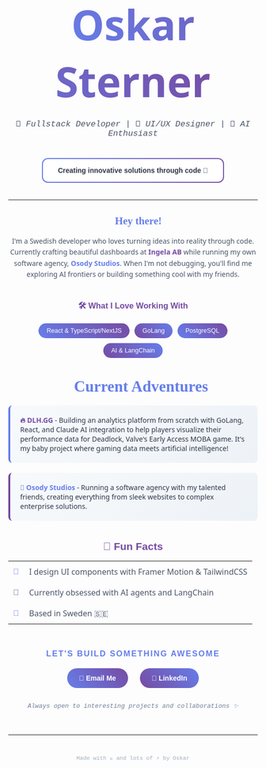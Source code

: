 <div align="center">

# <span style="background: linear-gradient(45deg, #667eea, #764ba2); -webkit-background-clip: text; -webkit-text-fill-color: transparent; font-family: 'Segoe UI', system-ui, sans-serif; font-weight: 900; font-size: 3em;">Oskar Sterner</span>

<p style="font-family: 'Courier New', monospace; color: #4a5568; font-size: 1.2em; margin: 20px 0;">
  <em>🚀 Fullstack Developer | 🎨 UI/UX Designer | 🤖 AI Enthusiast</em>
</p>

<div style="background: linear-gradient(135deg, #667eea 0%, #764ba2 100%); padding: 2px; border-radius: 12px; margin: 20px 0; display: inline-block;">
  <div style="background: white; padding: 15px 30px; border-radius: 10px;">
    <span style="font-family: 'Arial', sans-serif; color: #2d3748; font-weight: bold;">
      Creating innovative solutions through code 💜
    </span>
  </div>
</div>

</div>

---

<div align="center">

## <span style="color: #667eea; font-family: 'Georgia', serif;">👋 Hey there!</span>

</div>

<p style="text-align: center; font-family: 'Segoe UI', sans-serif; color: #4a5568; line-height: 1.6; max-width: 600px; margin: 0 auto;">
I'm a Swedish developer who loves turning ideas into reality through code. Currently crafting beautiful dashboards at <strong style="color: #764ba2;">Ingela AB</strong> while running my own software agency, <strong style="color: #667eea;">Osody Studios</strong>. When I'm not debugging, you'll find me exploring AI frontiers or building something cool with my friends.
</p>

<div align="center" style="margin: 40px 0;">

### <span style="color: #764ba2; font-family: 'Trebuchet MS', sans-serif;">🛠️ What I Love Working With</span>

<div style="display: flex; justify-content: center; flex-wrap: wrap; gap: 10px; margin: 20px 0;">
  <span style="background: linear-gradient(45deg, #667eea, #764ba2); color: white; padding: 8px 16px; border-radius: 20px; font-size: 0.9em; font-family: 'Arial', sans-serif;">React & TypeScript/NextJS</span>
  <span style="background: linear-gradient(45deg, #764ba2, #667eea); color: white; padding: 8px 16px; border-radius: 20px; font-size: 0.9em; font-family: 'Arial', sans-serif;">GoLang</span>
  <span style="background: linear-gradient(45deg, #667eea, #764ba2); color: white; padding: 8px 16px; border-radius: 20px; font-size: 0.9em; font-family: 'Arial', sans-serif;">PostgreSQL</span>
  <span style="background: linear-gradient(45deg, #764ba2, #667eea); color: white; padding: 8px 16px; border-radius: 20px; font-size: 0.9em; font-family: 'Arial', sans-serif;">AI & LangChain</span>
</div>

</div>

<div style="text-align: center; margin: 40px 0;">

## <span style="color: #667eea; font-family: 'Comic Sans MS', cursive; font-size: 1.5em;">🎯 Current Adventures</span>

<div style="background: linear-gradient(135deg, #f7fafc 0%, #edf2f7 100%); border-left: 4px solid #667eea; padding: 20px; margin: 20px auto; max-width: 500px; border-radius: 8px;">
  <p style="font-family: 'Segoe UI', sans-serif; color: #2d3748; margin: 0; text-align: left;">
    <strong style="color: #764ba2;">🔥 DLH.GG</strong> - Building an analytics platform from scratch with GoLang, React, and Claude AI integration to help players visualize their performance data for Deadlock, Valve's Early Access MOBA game. It's my baby project where gaming data meets artificial intelligence!
  </p>
</div>

<div style="background: linear-gradient(135deg, #f7fafc 0%, #edf2f7 100%); border-left: 4px solid #764ba2; padding: 20px; margin: 20px auto; max-width: 500px; border-radius: 8px;">
  <p style="font-family: 'Segoe UI', sans-serif; color: #2d3748; margin: 0; text-align: left;">
    <strong style="color: #667eea;">💼 Osody Studios</strong> - Running a software agency with my talented friends, creating everything from sleek websites to complex enterprise solutions.
  </p>
</div>

</div>

<div align="center" style="margin: 40px 0;">

## <span style="color: #764ba2; font-family: 'Verdana', sans-serif;">🌟 Fun Facts</span>

<table style="margin: 0 auto; border-collapse: collapse;">
  <tr>
    <td style="padding: 10px; text-align: right; color: #667eea; font-weight: bold; font-family: 'Arial', sans-serif;">🎨</td>
    <td style="padding: 10px; color: #4a5568; font-family: 'Segoe UI', sans-serif;">I design UI components with Framer Motion & TailwindCSS</td>
  </tr>
  <tr>
    <td style="padding: 10px; text-align: right; color: #764ba2; font-weight: bold; font-family: 'Arial', sans-serif;">🤖</td>
    <td style="padding: 10px; color: #4a5568; font-family: 'Segoe UI', sans-serif;">Currently obsessed with AI agents and LangChain</td>
  </tr>
  <tr>
    <td style="padding: 10px; text-align: right; color: #667eea; font-weight: bold; font-family: 'Arial', sans-serif;">📍</td>
    <td style="padding: 10px; color: #4a5568; font-family: 'Segoe UI', sans-serif;">Based in Sweden 🇸🇪</td>
  </tr>
</table>

</div>

<div align="center" style="margin: 50px 0;">

### <span style="color: #667eea; font-family: 'Impact', sans-serif; letter-spacing: 2px;">LET'S BUILD SOMETHING AWESOME</span>

<div style="margin: 20px 0;">
  <a href="mailto:oskar.lr.sterner@gmail.com" style="text-decoration: none;">
    <span style="background: linear-gradient(45deg, #667eea, #764ba2); color: white; padding: 12px 24px; border-radius: 25px; font-family: 'Arial', sans-serif; font-weight: bold; margin: 0 10px; display: inline-block; transition: transform 0.3s;">
      📧 Email Me
    </span>
  </a>
  <a href="https://linkedin.com/in/oskar-sterner" style="text-decoration: none;">
    <span style="background: linear-gradient(45deg, #764ba2, #667eea); color: white; padding: 12px 24px; border-radius: 25px; font-family: 'Arial', sans-serif; font-weight: bold; margin: 0 10px; display: inline-block; transition: transform 0.3s;">
      💼 LinkedIn
    </span>
  </a>
</div>

<p style="font-family: 'Courier New', monospace; color: #718096; font-size: 0.9em; margin-top: 30px;">
  <em>Always open to interesting projects and collaborations ✨</em>
</p>

</div>

---

<div align="center" style="margin-top: 40px;">
  <span style="font-family: 'Courier New', monospace; color: #a0aec0; font-size: 0.8em;">
    Made with 💜 and lots of ⚡ by Oskar
  </span>
</div>
